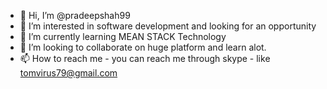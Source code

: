 - 👋 Hi, I’m @pradeepshah99
- 👀 I’m interested in software development and looking for an opportunity
- 🌱 I’m currently learning MEAN STACK Technology
- 💞️ I’m looking to collaborate on huge platform and learn alot.
- 📫 How to reach me - you can reach me through skype - like tomvirus79@gmail.com

<!---
pradeepshah99/pradeepshah99 is a ✨ special ✨ repository because its `README.md` (this file) appears on your GitHub profile.
You can click the Preview link to take a look at your changes.
--->
